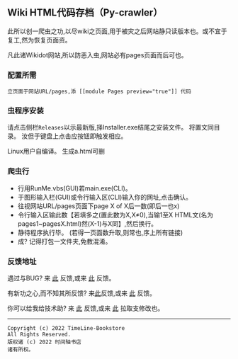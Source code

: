 ## Wiki HTML代码存档（Py-crawler）

此所以创一爬虫之功,以尽wiki之页面,用于被灾之后网站静只读版本也。或不宜于复工,然为恢复页面资。

凡此诸Wikidot网站,所以防恶入虫,网站必有pages页面而后可也。

### **配置所需**
```
立页面于网站URL/pages,添 [[module Pages preview="true"]] 代码
```

### **虫程序安装**
请点击侧栏`Releases`以示最新版,择Installer.exe结尾之安装文件。 将置文同目录。 汝但于键盘上点击应按钮即触发相应。

Linux用户自编译。 生成a.html可删

### **爬虫行**
* 行用RunMe.vbs(GUI)若main.exe(CLI)。
* 于图形输入栏(GUI)或令行输入区(CLI)输入你的网址,点击确认。
* 往视网站URL/pages页面下page X of X后一数(即后一也x)
* 令行输入区输此数【若填多之(置此数为X,X≠0),当输1至X HTML文(名为pages1~pagesX.html)然(X-1)与X同】,然后换行。
* 静待程序执行毕。 (若得一页面数升取,则常也,序上所有链接)
* 成? 记得打包一文件夹,免教混淆。

### **反馈地址**
遇过与BUG? 来 [此](http://ld-private-website.wikidot.com/forum/c-7602918/pyc) 反馈,或来 [此](https://github.com/TimeLine-Bookstore/Py-crawler/issues) 反馈。

有新功之心,而不知其所反馈? 来[此](http://ld-private-website.wikidot.com/forum/t-15402049/pyc-1-1-0-1-9)反馈,或来 [此](https://github.com/TimeLine-Bookstore/Py-crawler/issues) 反馈。

你可以给我给技术助? 来 [此](http://ld-private-website.wikidot.com/forum/c-7602920/) 反馈,或来 [此](https://github.com/TimeLine-Bookstore/Py-crawler/fork) 拉取支修改也。

----------
```
Copyright (c) 2022 TimeLine-Bookstore
All Rights Reserved.
版权诸 (c) 2022 时间轴书店
诸有所权。
```
